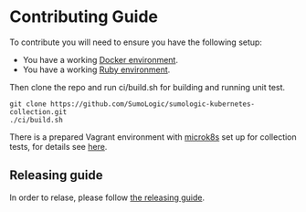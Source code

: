 # Contributing Guide

To contribute you will need to ensure you have the following setup:

- You have a working [Docker environment](https://docs.docker.com/engine).
- You have a working [Ruby environment](https://ruby-doc.org).

Then clone the repo and run ci/build.sh for building and running unit test.

```text
git clone https://github.com/SumoLogic/sumologic-kubernetes-collection.git
./ci/build.sh
```

There is a prepared Vagrant environment with [microk8s](https://microk8s.io/) set up for collection tests,
for details see [here](vagrant/README.md).

## Releasing guide

In order to relase, please follow [the releasing guide][release].

[release]: ./deploy/docs/release.md
